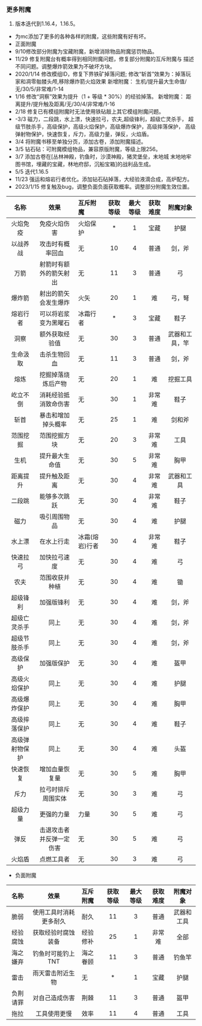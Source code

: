 ### 更多附魔

1. 版本迭代到1.16.4，1.16.5。

* 为mc添加了更多的各种各样的附魔，这些附魔有好有坏。
* 正面附魔
* 9/10修改部分附魔为宝藏附魔，新增消除物品附魔惩罚物品。
* 11/29 修复附魔台有概率得到相同附魔问题，修复部分附魔的互斥附魔与
描述不同问题。调整爆炸箭效果为不破坏方块。
* 2020/1/14 修改模组ID，修复下界铁矿掉落问题;
修改“斩首”效果为：掉落玩家和凋零骷髅头颅,移除爆炸箭火焰效果
新增附魔： 生机/提升最大生命值/无/30/5/非常难/1-14
* 1/16 修改“洞察”效果为提升（1 + 等级 * 30%）的经验掉落。
  新增附魔： 距离提升/提升触及距离/无/30/4/非常难/1-16
* 2/18 修复已有模组附魔时无法使用铁砧敲上其它模组附魔问题。
* -3/3 磁力，二段跳，水上漂，快速拉弓，农夫,超级锋利，超级亡灵杀手，
超级节肢杀手，高级保护，高级火焰保护，高级爆炸保护，高级摔落保护，
高级弹射物保护，快速恢复，斥力，高级力量，弹反，火焰盾。
* 3/4 将附魔书移至单独分页，添加古卷，添加附魔描述。
* 3/5 钻石砧：可附魔模组物品，兼容原版附魔，等级上限256。
* 3/7 添加古卷在[丛林神殿，钓鱼时，沙漠神殿，猪灵堡垒，末地城
  末地地牢图书馆，埋藏的宝藏，林地府邸，沉船宝箱]的战利品生成。
* 5/5 迭代1.16.5
* 11/23 强运和熔岩行者优化。添加钻石砧掉落，大经验液滴合成，高炉配方。
* 2023/1/15 修复触及bug，调整负面负面获取概率。调整部分附魔生效位置。

|名称|效果|互斥附魔|获取等级|最大等级|获取难度|附魔对象|
|:---:|:---:|:---|:---:|:---:|:---:|:---:|
|火焰免疫|免疫火焰伤害|火焰保护|*|1|宝藏|护腿|
|以战养战|攻击时有概率回血|无|10|4|普通|剑，斧|
|万箭|射箭时有额外的箭矢射出|无|11|3|普通|弓|
|爆炸箭|射出的箭矢会发生爆炸|火矢|20|1|难|弓，弩|
|熔岩行者|可以将岩浆变为黑曜石|冰霜行者|*|3|宝藏|鞋子|
|洞察|额外获取经验值|无|30|3|普通|武器和工具，竿|
|生命汲取|击杀生物回血|无|11|3|普通|剑，斧|
|熔炼|挖掘掉落烧炼后产物|无|20|1|难|挖掘工具|
|屹立不倒|消耗经验抵消致命伤害|无|30|1|非常难|鞋子|
|斩首|暴击和增加掉头概率|无|25|1|难|剑和斧|
|范围挖掘|范围挖掘方块|无|20|3|非常难|工具|
|生机|提升最大生命值|无|30|5|非常难|胸甲|
|距离提升|提升触及距离|无|30|4|非常难|武器和工具|
|二段跳|能够多次跳跃|无|30|4|非常难|鞋子|
|磁力|吸引周围物品|无|30|4|难|护腿|
|水上漂|在水上行走|冰霜(熔岩)行者|30|4|非常难|鞋子|
|快速拉弓|加快拉弓速度|无|30|4|难|弓|
|农夫|范围收获并种植|无|30|4|难|锄|
|超级锋利|加强版锋利|无|30|4|难|剑，斧|
|超级亡灵杀手|同上|无|30|4|难|剑，斧|
|超级节肢杀手|同上|无|30|4|难|剑，斧|
|高级保护|加强版保护|无|30|4|难|盔甲|
|高级火焰保护|同上|无|30|4|难|护腿|
|高级爆炸保护|同上|无|30|4|难|胸甲|
|高级摔落保护|同上|无|30|4|难|鞋子|
|高级弹射物保护|同上|无|30|4|难|头盔|
|快速恢复|增加血量恢复量|无|30|5|难|胸甲|
|斥力|拉弓时排斥周围实体|无|30|3|难|弓|
|超级力量|更强的力量|力量|30|5|难|弓|
|弹反|击退攻击者并反弹一定伤害|无|30|5|难|弓|
|火焰盾|点燃工具者|无|30|3|难|弓|

* 负面附魔

|名称|效果|互斥附魔|获取等级|最大等级|获取难度|附魔对象|
|:---:|:---:|:---|:---:|:---:|:---:|:---:|
|脆弱|使用工具时消耗更多耐久|耐久|11|3|普通|武器和工具|
|经验腐蚀|获取经验时腐蚀装备|经验修补|25|1|非常难|全部|
|海之嫌弃|钓鱼时可能钓上TNT|海之眷顾|11|3|普通|钓鱼竿|
|雷击|雨天雷击附近生物|无|*|1|宝藏|护腿|
|负荆请罪|对自己造成伤害|荆棘|11|3|普通|盔甲|
|拖拉|工具使用更慢|效率|11|4|普通|工具|
